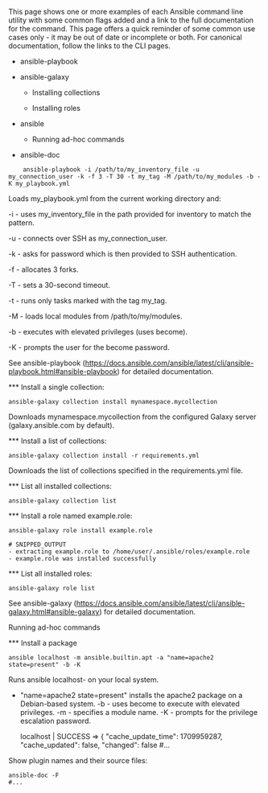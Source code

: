 <!--Ansible CLI cheatsheet-->

This page shows one or more examples of each Ansible command line utility with some common flags added and a link to the full documentation for the command. 
This page offers a quick reminder of some common use cases only - it may be out of date or incomplete or both. For canonical documentation, follow the links to the CLI pages.

- ansible-playbook

- ansible-galaxy

    * Installing collections
    
    * Installing roles

- ansible

    * Running ad-hoc commands

- ansible-doc


<!--ansible-playbook-->

        ansible-playbook -i /path/to/my_inventory_file -u my_connection_user -k -f 3 -T 30 -t my_tag -M /path/to/my_modules -b -K my_playbook.yml
        
Loads my_playbook.yml from the current working directory and:

-i - uses my_inventory_file in the path provided for inventory to match the pattern.

-u - connects over SSH as my_connection_user.

-k - asks for password which is then provided to SSH authentication.

-f - allocates 3 forks.

-T - sets a 30-second timeout.

-t - runs only tasks marked with the tag my_tag.

-M - loads local modules from /path/to/my/modules.

-b - executes with elevated privileges (uses become).

-K - prompts the user for the become password.      

See ansible-playbook (https://docs.ansible.com/ansible/latest/cli/ansible-playbook.html#ansible-playbook) for detailed documentation.


<!--ansible-galaxy-->

*** Install a single collection:

    ansible-galaxy collection install mynamespace.mycollection
    
Downloads mynamespace.mycollection from the configured Galaxy server (galaxy.ansible.com by default).

*** Install a list of collections:

    ansible-galaxy collection install -r requirements.yml
    
Downloads the list of collections specified in the requirements.yml file.

*** List all installed collections:

    ansible-galaxy collection list    
    
<!--Installing roles-->

*** Install a role named example.role:  

    ansible-galaxy role install example.role

    # SNIPPED_OUTPUT
    - extracting example.role to /home/user/.ansible/roles/example.role
    - example.role was installed successfully
    
*** List all installed roles:

    ansible-galaxy role list
    
    
See ansible-galaxy (https://docs.ansible.com/ansible/latest/cli/ansible-galaxy.html#ansible-galaxy) for detailed documentation.


<!--ansible-->

Running ad-hoc commands


*** Install a package

    ansible localhost -m ansible.builtin.apt -a "name=apache2 state=present" -b -K
    
Runs ansible localhost- on your local system. 
- "name=apache2 state=present" installs the apache2 package on a Debian-based system. 
-b - uses become to execute with elevated privileges. 
-m - specifies a module name. 
-K - prompts for the privilege escalation password.


    localhost | SUCCESS => {
    "cache_update_time": 1709959287,
    "cache_updated": false,
    "changed": false
    #...
    
<!--ansible-doc-->
Show plugin names and their source files:

    ansible-doc -F
    #...
